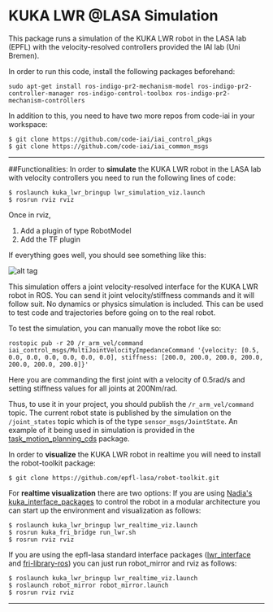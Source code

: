 # KUKA LWR @LASA Simulation 
This package runs a simulation of the KUKA LWR robot in the LASA lab (EPFL) with the velocity-resolved controllers provided the IAI lab (Uni Bremen).

In order to run this code, install the following packages beforehand:
 
```
sudo apt-get install ros-indigo-pr2-mechanism-model ros-indigo-pr2-controller-manager ros-indigo-control-toolbox ros-indigo-pr2-mechanism-controllers
```

In addition to this, you need to have two more repos from code-iai in your workspace:

```
$ git clone https://github.com/code-iai/iai_control_pkgs
$ git clone https://github.com/code-iai/iai_common_msgs
```
---
##Functionalities:
In order to **simulate** the KUKA LWR robot in the LASA lab with velocity controllers you need to run the following lines of code:

```
$ roslaunch kuka_lwr_bringup lwr_simulation_viz.launch
$ rosrun rviz rviz
```

Once in rviz, 
 1. Add a plugin of type RobotModel
 2. Add the TF plugin

If everything goes well, you should see something like this:

![alt tag](https://cloud.githubusercontent.com/assets/761512/10678185/08057796-7911-11e5-8641-896615534612.png)


This simulation offers a joint velocity-resolved interface for the KUKA LWR robot in ROS. You can send it joint velocity/stiffness commands and it will follow suit. No dynamics or physics simulation is included. This can be used to test code and trajectories before going on to the real robot.

To test the simulation, you can manually move the robot like so:

```
rostopic pub -r 20 /r_arm_vel/command iai_control_msgs/MultiJointVelocityImpedanceCommand '{velocity: [0.5, 0.0, 0.0, 0.0, 0.0, 0.0, 0.0], stiffness: [200.0, 200.0, 200.0, 200.0, 200.0, 200.0, 200.0]}'

```
Here you are commanding the first joint with a velocity of 0.5rad/s and setting stiffness values for all joints at 200Nm/rad.

Thus, to use it in your project, you should publish the ```/r_arm_vel/command``` topic. The current robot state is published by the simulation on the ```/joint_states``` topic which is of the type ```sensor_msgs/JointState```. An example of it being used in simulation is provided in the [task_motion_planning_cds](https://github.com/nbfigueroa/task_motion_planning_cds) package.

In order to **visualize** the KUKA LWR robot in realtime you will need to install the robot-toolkit package:
```
$ git clone https://github.com/epfl-lasa/robot-toolkit.git
```

For **realtime visualization** there are two options:
If you are using [Nadia's kuka_interface_packages](https://github.com/nbfigueroa/kuka_interface_packages.git) to control the robot in a modular architecture you can start up the environment and visualization as follows:

```
$ roslaunch kuka_lwr_bringup lwr_realtime_viz.launch
$ rosrun kuka_fri_bridge run_lwr.sh
$ rosrun rviz rviz
```

If you are using the epfl-lasa standard interface packages ([lwr_interface](https://github.com/epfl-lasa/lwr-interface) and [fri-library-ros](https://github.com/epfl-lasa/fri-library-ros)) you can just run robot_mirror and rviz as follows:

```
$ roslaunch kuka_lwr_bringup lwr_realtime_viz.launch
$ roslaunch robot_mirror robot_mirror.launch
$ rosrun rviz rviz
```
---
